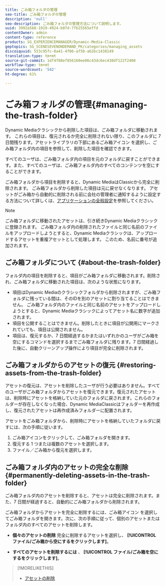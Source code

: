 ```yaml
---
title: ごみ箱フォルダの管理
seo-title: ごみ箱フォルダの管理
description: 'null'
seo-description: ごみ箱フォルダの管理方法について説明します。
uuid: 3992a5b8-1919-4924-b07d-7fb25565effd
contentOwner: admin
content-type: reference
products: SG_EXPERIENCEMANAGER/Dynamic-Media-Classic
geptopics: SG_SCENESEVENONDEMAND_PK/categories/managing_assets
discoiquuid: 553c95fc-0a41-4f06-af50-a62bc1438149
translation-type: tm+mt
source-git-commit: 1df4f88ef856160ee06c43dc6ec430df122f2408
workflow-type: tm+mt
source-wordcount: '542'
ht-degree: 61%

---
```



# ごみ箱フォルダの管理{#managing-the-trash-folder}

Dynamic Mediaクラシックから削除した項目は、ごみ箱フォルダに移動されます。 これらの項目は、復元されるか完全に削除されない限り、このフォルダに 7 日間残ります。アセットライブラリの下部にあるごみ箱アイコン  を選択し、ごみ箱フォルダ内の項目を参照して、削除した項目を確認できます。

すべてのユーザは、ごみ箱フォルダ内の項目を元のフォルダに戻すことができます。また、すべてのユーザは、ごみ箱フォルダ内のすべてのコンテンツを空にすることができます。

ごみ箱フォルダから項目を削除すると、Dynamic MediaはClassicから完全に削除されます。 ごみ箱フォルダから削除した項目は元に戻せなくなります。 アセットがごみ箱から自動的に削除される前に会社の管理者に通知するように設定する方法について詳しくは、[アプリケーションの全般設定](application-setup.md#general_settings)を参照してください。

>[!NOTE]
>
>ごみ箱フォルダに移動されたアセットは、引き続きDynamic Mediaクラシックに登録されます。 ごみ箱フォルダ内の削除されたファイルと同じ名前のファイルをアップロードしようとすると、Dynamic Mediaクラシックは、アップロードするアセットを重複アセットとして処理します。 このため、名前に番号が追加されます。

## ごみ箱フォルダについて {#about-the-trash-folder}

フォルダ内の項目を削除すると、項目がごみ箱フォルダに移動されます。削除され、ごみ箱フォルダに移動された項目は、次のような状態になります。

* 項目はDynamic Mediaのクラシックフォルダから削除されますが、ごみ箱フォルダに残っている間は、そのIDを別のアセットに割り当てることはできません。 ごみ箱フォルダ内のファイルと同じ名前のアセットをアップロードしようとすると、Dynamic Mediaクラシックによってアセット名に数字が追加されます。
* 項目を公開することはできません。削除したときに項目が公開用にマークされていても、項目は公開されません。
* 項目は、復元するか、7 日間経過するかまたはいずれかのユーザがごみ箱を空にするコマンドを選択するまでごみ箱フォルダに残ります。7 日間経過した後に、自動クリーンアップ操作により項目が完全に削除されます。

## ごみ箱フォルダからのアセットの復元 {#restoring-assets-from-the-trash-folder}

アセットの復元は、アセットを削除したユーザが行う必要はありません。すべてのユーザがごみ箱フォルダからアセットを復元できます。復元されたアセットは、削除時にアセットを格納していた元のフォルダに戻されます。これらのフォルダーが存在しなくなった場合、Dynamic MediaClassicはフォルダーを再作成し、復元されたアセットは再作成済みフォルダーに配置されます。

アセットをごみ箱フォルダから、削除時にアセットを格納していたフォルダに戻すには、次の手順に従います。

1. ごみ箱アイコンをクリックして、ごみ箱フォルダを開きます。
1. 復元する 1 つまたは複数のアセットを選択します。
1. ファイル／ごみ箱から復元を選択します。

## ごみ箱フォルダ内のアセットの完全な削除 {#permanently-deleting-assets-in-the-trash-folder}

ごみ箱フォルダ内のアセットを削除すると、アセットは完全に削除されます。また、7 日間が経過すると、自動的にごみ箱フォルダから削除されます。

ごみ箱フォルダからアセットを完全に削除するには、ごみ箱アイコン  を選択してごみ箱フォルダを開きます。次に、次の手順に従って、個別のアセットまたはフォルダ内のすべてのアセットを削除します。

* **個々のアセットの削除** 完全に削除するアセットを選択し、 **[!UICONTROL ファイル/ごみ箱から空にするをクリックします]**。

* **すべてのアセットを削除するには** 、 **[!UICONTROL ファイル/ごみ箱を空にするをクリックします]**。

>[!MORELIKETHIS]
>
>* [アセットの削除](moving-renaming-deleting-assets.md#delete_assets)


